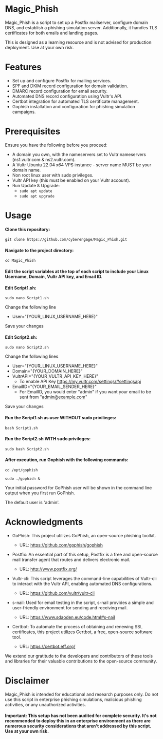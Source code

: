 # Magic_Phish

Magic_Phish is a script to set up a Postfix mailserver, configure domain DNS, and establish a phishing simulation server. Additionally, it handles TLS certificates for both emails and landing pages.

This is designed as a learning resource and is not advised for production deployment. Use at your own risk.

# Features
 - Set up and configure Postfix for mailing services.
 - SPF and DKIM record configuration for domain validation.
 - DMARC record configuration for email security.
 - Automated DNS record configuration using Vultr's API.
 - Certbot integration for automated TLS certificate management.
 - Gophish installation and configuration for phishing simulation campaigns.

# Prerequisites
Ensure you have the following before you proceed:

 - A domain you own, with the nameservers set to Vultr nameservers (ns1.vultr.com & ns2.vultr.com).
 - A Vultr Ubuntu 22.04 x64 VPS instance - server name MUST be your domain name.
 - Non root linux user with sudo privileges.
 - Vultr API key (this must be enabled on your Vultr account).
 - Run Update & Upgrade:
   - ``` sudo apt update ```
   - ``` sudo apt upgrade ```

# Usage
#### Clone this repository:
```
git clone https://github.com/cyberengage/Magic_Phish.git
```

#### Navigate to the project directory:
```
cd Magic_Phish
```
#### Edit the script variables at the top of each script to include your Linux Username, Domain, Vultr API key, and Email ID.

#### Edit Script1.sh:
```
sudo nano Script1.sh
```
Change the following line
 - User="{YOUR_LINUX_USERNAME_HERE}"

Save your changes

#### Edit Script2.sh:
```
sudo nano Script2.sh
```
Change the following lines

 - User="{YOUR_LINUX_USERNAME_HERE}"
 - Domain="{YOUR_DOMAIN_HERE}"
 - VultrAPI="{YOUR_VULTR_API_KEY_HERE}"
   - To enable API Key https://my.vultr.com/settings/#settingsapi
 - EmailID="{YOUR_EMAIL_SENDER_HERE}"
   - For EmailID, you would enter "admin" if you want your email to be sent from "admin@example.com"

Save your changes

#### Run the Script1.sh as user WITHOUT sudo privilieges:
```
bash Script1.sh
```

#### Run the Script2.sh WITH sudo privileges:
```
sudo bash Script2.sh
```
#### After execution, run Gophish with the following commands:
```
cd /opt/gophish

sudo ./gophish &
```

Your initial password for GoPhish user will be shown in the command line output when you first run GoPhish. 

The default user is 'admin'.


# Acknowledgments
 - GoPhish: This project utilizes GoPhish, an open-source phishing toolkit. 
   - URL: https://github.com/gophish/gophish

 - Postfix: An essential part of this setup, Postfix is a free and open-source mail transfer agent that routes and delivers electronic mail.  
   - URL: http://www.postfix.org/

 - Vultr-cli: This script leverages the command-line capabilities of Vultr-cli to interact with the Vultr API, enabling automated DNS configurations.
   - URL: https://github.com/vultr/vultr-cli

 - s-nail: Used for email testing in the script, s-nail provides a simple and user-friendly environment for sending and receiving mail. 
   - URL: https://www.sdaoden.eu/code.html#s-nail

 - Certbot: To automate the process of obtaining and renewing SSL certificates, this project utilizes Certbot, a free, open-source software tool.
   - URL: https://certbot.eff.org/

We extend our gratitude to the developers and contributors of these tools and libraries for their valuable contributions to the open-source community.

# Disclaimer
Magic_Phish is intended for educational and research purposes only. 
Do not use this script in enterprise phishing simulations, malicious phishing activities, or any unauthorized activities. 

#### Important: This setup has not been audited for complete security. It's not recommended to deploy this in an enterprise environment as there are numerous security considerations that aren't addressed by this script. Use at your own risk.

